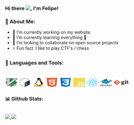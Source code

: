 ### Hi there  <img src="https://media.giphy.com/media/hvRJCLFzcasrR4ia7z/giphy.gif" width="23px">, I'm Felipe!

### 🧐 About Me:
- 🔭 I’m currently working on my website
- 🌱 I’m currently learning everything 🤣
- 🤝 I’m looking to collaborate on open source projects
- ⚡ Fun fact: I like to play CTF's / chess


### 🔨 Languages and Tools:
<div style="display: inline_block"><br>
  <img align="center" alt="devfelpSs-vim" height="30" width="40" src="https://raw.githubusercontent.com/devicons/devicon/master/icons/vim/vim-original.svg">
  <img align="center" alt="devfelpSs-term" height="30" width="40" src="https://raw.githubusercontent.com/devicons/devicon/master/icons/bash/bash-original.svg">
  <img align="center" alt="devfelpSs-linux" height="30" width="40" src="https://raw.githubusercontent.com/devicons/devicon/master/icons/linux/linux-original.svg">
  <img align="center" alt="devfelpSs-HTML" height="30" width="40" src="https://raw.githubusercontent.com/devicons/devicon/master/icons/html5/html5-original.svg">
  <img align="center" alt="devfelpSs-CSS" height="30" width="40" src="https://raw.githubusercontent.com/devicons/devicon/master/icons/css3/css3-original.svg">
  <img align="center" alt="devfelpSs-Js" height="30" width="40" src="https://raw.githubusercontent.com/devicons/devicon/master/icons/javascript/javascript-plain.svg">
  <img align="center" alt="devfelpSs-React" height="30" width="40" src="https://raw.githubusercontent.com/devicons/devicon/master/icons/react/react-original.svg">
  <img align="center" alt="devfelpSs-docker" height="30" width="40" src="https://raw.githubusercontent.com/devicons/devicon/master/icons/docker/docker-original-wordmark.svg">
  <img align="center" alt="devfelpSs-git" height="40" width="50" src="https://raw.githubusercontent.com/devicons/devicon/master/icons/git/git-original-wordmark.svg">
</div>

### 📊 Github Stats:
<div align="left"><br>
  <a href="https://github.com/devfelpSs">
  <img height="160em" src="https://github-readme-stats.vercel.app/api?username=devfelpSs&show_icons=true&theme=gotham&include_all_commits=true&count_private=true"/>
  <img height="160em" src="https://github-readme-stats.vercel.app/api/top-langs/?username=devfelpSs&layout=compact&langs_count=7&theme=gotham"/>
</div>
<br />
<!--[website]: https://devfelps.com
[linkedin]: https://www.linkedin.com/in/devfelps/
[email]: mailto:devfelps@outlook.com
[facebook]: https://www.facebook.com/fdsouza99/


### Connect with me:

[<img align="left" alt="devfelps.com" width="22px" src="https://raw.githubusercontent.com/iconic/open-iconic/master/svg/globe.svg" />][website]
[<img align="left" alt="devfelpSs | LinkedIn" width="22px" src="https://raw.githubusercontent.com/devicons/devicon/master/icons/linkedin/linkedin-original.svg" />][linkedin]
[<img align="left" alt="devfelpSs | Email" width="22px" src="" />][email]
[<img align="left" alt="devfelpSs | Twitter" width="22px" src="https://cdn.jsdelivr.net/npm/simple-icons@v3/icons/twitter.svg" />][twitter]
[<img align="left" alt="devfelpSs | Instagram" width="22px" src="https://cdn.jsdelivr.net/npm/simple-icons@v3/icons/instagram.svg" />][instagram]
-->
